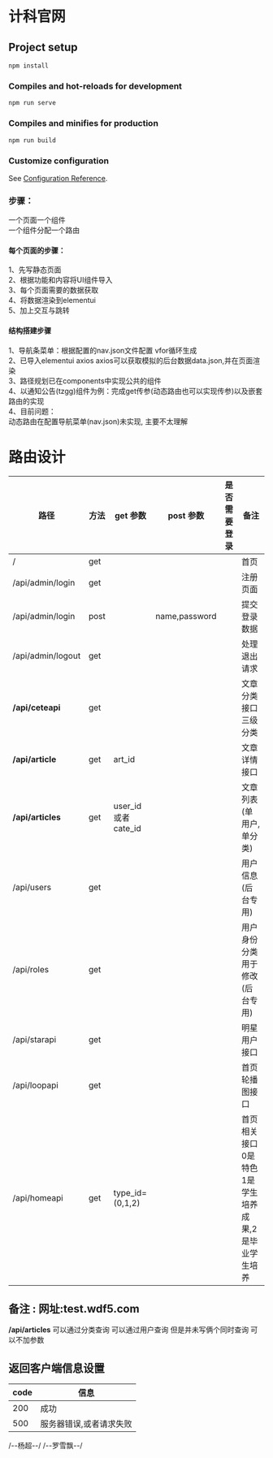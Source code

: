 # 计科官网

## Project setup
```
npm install
```

### Compiles and hot-reloads for development
```
npm run serve
```

### Compiles and minifies for production
```
npm run build
```

### Customize configuration
See [Configuration Reference](https://cli.vuejs.org/config/).


### 步骤：
一个页面一个组件  
一个组件分配一个路由

#### 每个页面的步骤：
1、先写静态页面  
2、根据功能和内容将UI组件导入  
3、每个页面需要的数据获取  
4、将数据渲染到elementui  
5、加上交互与跳转

#### 结构搭建步骤

1、导航条菜单：根据配置的nav.json文件配置 vfor循环生成   
2、已导入elementui axios  axios可以获取模拟的后台数据data.json,并在页面渲染    
3、路径规划已在components中实现公共的组件  
4、以通知公告(tzgg)组件为例：完成get传参(动态路由也可以实现传参)以及嵌套路由的实现  
4、目前问题：  
 动态路由在配置导航菜单(nav.json)未实现, 主要不太理解

 # 路由设计

| 路径              | 方法 | get 参数           | post 参数     | 是否需要登录 | 备注                                                 |
| ----------------- | ---- | ------------------ | ------------- | ------------ | ---------------------------------------------------- |
| /                 | get  |                    |               |              | 首页                                                 |
| /api/admin/login  | get  |                    |               |              | 注册页面                                             |
| /api/admin/login  | post |                    | name,password |              | 提交登录数据                                         |
| /api/admin/logout | get  |                    |               |              | 处理退出请求                                         |
| **/api/ceteapi**  | get  |                    |               |              | 文章分类接口 三级分类                                |
| **/api/article**  | get  | art_id             |               |              | 文章详情接口                                         |
| **/api/articles** | get  | user_id或者cate_id |               |              | 文章列表(单用户,单分类)                              |
| /api/users        | get  |                    |               |              | 用户信息(后台专用)                                   |
| /api/roles        | get  |                    |               |              | 用户身份分类 用于修改(后台专用)                      |
| /api/starapi      | get  |                    |               |              | 明星用户接口                                         |
| /api/loopapi      | get  |                    |               |              | 首页轮播图接口                                       |
| /api/homeapi      | get  | type_id=(0,1,2)    |               |              | 首页相关接口 0是特色 1是学生培养成果,2是毕业学生培养 |

## 备注 : 网址:test.wdf5.com

**/api/articles** 可以通过分类查询  可以通过用户查询  但是并未写俩个同时查询  可以不加参数

## 返回客户端信息设置



| code | 信息                    |
| ---- | ----------------------- |
| 200  | 成功                    |
| 500  | 服务器错误,或者请求失败 |


/--杨超--/
/--罗雪飘--/
   